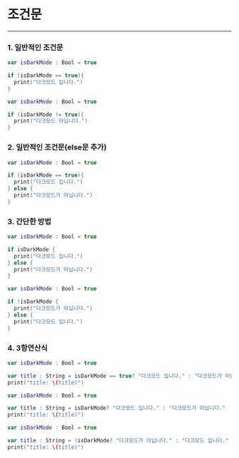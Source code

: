 # 조건문
---
   
### 1. 일반적인 조건문
```swift
var isDarkMode : Bool = true

if (isDarkMode == true){
  print("다크모드 입니다.")
}
```
```swift
var isDarkMode : Bool = true

if (isDarkMode != true){
  print("다크모드 아닙니다.")
}
```
   
### 2. 일반적인 조건문(else문 추가)
```swift
var isDarkMode : Bool = true

if (isDarkMode == true){
  print("다크모드 입니다.")
} else {
  print("다크모드가 아닙니다.")
}
```
   
### 3. 간단한 방법
```swift
var isDarkMode : Bool = true

if isDarkMode {
  print("다크모드 입니다.")
} else {
  print("다크모드가 아닙니다.")
}
```
```swift
var isDarkMode : Bool = true

if !isDarkMode {
  print("다크모드가 아닙니다.")
} else {
  print("다크모드 입니다.")
}
```
   
### 4. 3항연산식
```swift
var isDarkMode : Bool = true

var title : String = isDarkMode == true? "다크모드 입니다." : "다크모드가 아닙니다." 
print("title: \(title)")
```
```swift
var isDarkMode : Bool = true

var title : String = isDarkMode? "다크모드 입니다." : "다크모드가 아닙니다." 
print("title: \(title)")
```
```swift
var isDarkMode : Bool = true

var title : String = !isDarkMode? "다크모드가 아닙니다." : "다크모드 입니다."
print("title: \(title)")
```
